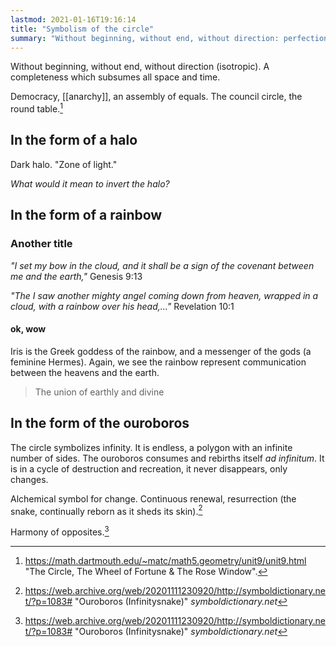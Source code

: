 ```yaml
---
lastmod: 2021-01-16T19:16:14
title: "Symbolism of the circle"
summary: "Without beginning, without end, without direction: perfection."
---
```


Without beginning, without end, without direction (isotropic). A completeness which subsumes all space and time. 

Democracy, [[anarchy]], an assembly of equals. The council circle, the round table.[^0]

## In the form of a halo
Dark halo. "Zone of light."

_What would it mean to invert the halo?_

## In the form of a rainbow

### Another title
_"I set my bow in the cloud, and it shall be a sign of the covenant between me and the earth,"_ Genesis 9:13

_"The I saw another mighty angel coming down from heaven, wrapped in a cloud, with a rainbow over his head,..."_ Revelation 10:1

#### ok, wow
Iris is the Greek goddess of the rainbow, and a messenger of the gods (a feminine Hermes). Again, we see the rainbow represent communication between the heavens and the earth.

>The union of earthly and divine

## In the form of the ouroboros
The circle symbolizes infinity. It is endless, a polygon with an infinite number of sides. The ouroboros consumes and rebirths itself _ad infinitum_. It is in a cycle of destruction and recreation, it never disappears, only changes.

Alchemical symbol for change. Continuous renewal, resurrection (the snake, continually reborn as it sheds its skin).[^1]

Harmony of opposites.[^1]


[^0]:https://math.dartmouth.edu/~matc/math5.geometry/unit9/unit9.html "The Circle, The Wheel of Fortune & The Rose Window". 
[^1]:https://web.archive.org/web/20201111230920/http://symboldictionary.net/?p=1083# "Ouroboros (Infinitysnake)" _symboldictionary.net_
